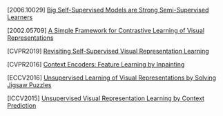 [2006.10029] [Big Self-Supervised Models are Strong Semi-Supervised Learners](https://arxiv.org/abs/2006.10029)

[2002.05709] [A Simple Framework for Contrastive Learning of Visual Representations](https://arxiv.org/abs/2002.05709)

[CVPR2019] [Revisiting Self-Supervised Visual Representation Learning](https://arxiv.org/abs/1901.09005)

[CVPR2016] [Context Encoders: Feature Learning by Inpainting](https://arxiv.org/abs/1604.07379)

[ECCV2016] [Unsupervised Learning of Visual Representations by Solving Jigsaw Puzzles](https://arxiv.org/abs/1603.09246)

[ICCV2015] [Unsupervised Visual Representation Learning by Context Prediction](https://arxiv.org/abs/1505.05192)
